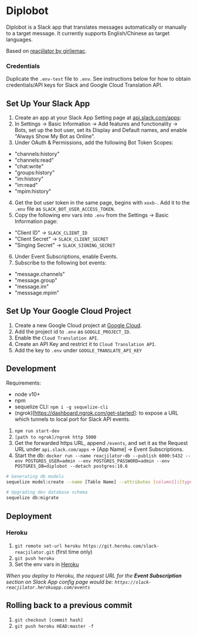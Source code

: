 # Diplobot

Diplobot is a Slack app that translates messages automatically or manually to a target message. It currently supports English/Chinese as target languages.

Based on [reacjilator by girliemac](https://github.com/slackapi/reacjilator).

### Credentials

Duplicate the `.env-test` file to `.env`. See instructions below for how to obtain credentials/API keys for Slack and Google Cloud Translation API.

## Set Up Your Slack App

1. Create an app at your Slack App Setting page at [api.slack.com/apps](https://api.slack.com/apps):
2. In Settings -> Basic Information -> Add features and functionality -> Bots, set up the bot user, set its Display and Default names, and enable "Always Show My Bot as Online".
3. Under OAuth & Permissions, add the following Bot Token Scopes:
 - "channels:history"
 - "channels:read"
 - "chat:write"
 - "groups:history"
 - "im:history"
 - "im:read"
 - "mpim:history"
4. Get the bot user token in the same page, begins with `xoxb-`. Add it to the `.env` file as `SLACK_BOT_USER_ACCESS_TOKEN`.
5. Copy the following env vars into `.env` from the Settings -> Basic Information page:
 - "Client ID" -> `SLACK_CLIENT_ID`
 - "Client Secret" -> `SLACK_CLIENT_SECRET`
 - "Singing Secret" -> `SLACK_SIGNING_SECRET`
6. Under Event Subscriptions, enable Events. 
7. Subscribe to the following bot events:
 - "message.channels"
 - "message.group"
 - "message.im"
 - "messsage.mpim"

## Set Up Your Google Cloud Project

1. Create a new Google Cloud project at [Google Cloud](https://console.cloud.google.com/).
2. Add the project id to `.env` as `GOOGLE_PROJECT_ID`.
2. Enable the `Cloud Translation API`.
2. Create an API Key and restrict it to `Cloud Translation API`.
3. Add the key to `.env` under `GOOGLE_TRANSLATE_API_KEY`


## Development

Requirements:

- node v10+
- npm
- sequelize CLI: `npm i -g sequelize-cli`
- (ngrok)[https://dashboard.ngrok.com/get-started]: to expose a URL which tunnels to local port for Slack API events.

1. `npm run start-dev`
2. `[path to ngrok]/ngrok http 5000`
3. Get the forwarded https URL, append `/events`, and set it as the Request URL under `api.slack.com/apps` -> [App Name] -> Event Subscriptions. 
4. Start the db: `docker run --name reacjilator-db --publish 6000:5432 --env POSTGRES_USER=admin --env POSTGRES_PASSWORD=admin --env POSTGRES_DB=diplobot --detach postgres:10.6`

```sh
# Generating db models
sequelize model:create --name [Table Name] --attributes [column1]:[type], [column2]:[type] 

# Upgrading dev database schema
sequelize db:migrate
```


## Deployment

### Heroku

1. `git remote set-url heroku https://git.heroku.com/slack-reacjilator.git` (first time only)
2. `git push heroku`
3. Set the env vars in [Heroku](https://dashboard.heroku.com/apps/slack-reacjilator/settings)

*When you deploy to Heroku, the request URL for the **Event Subscription** section on Slack App config page would be: `https://slack-reacjilator.herokuapp.com/events`*

## Rolling back to a previous commit
1. `git checkout [commit hash]`
2. `git push heroku HEAD:master -f`